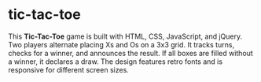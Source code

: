 # tic-tac-toe
This **Tic-Tac-Toe** game is built with HTML, CSS, JavaScript, and jQuery. Two players alternate placing Xs and Os on a 3x3 grid. It tracks turns, checks for a winner, and announces the result. If all boxes are filled without a winner, it declares a draw. The design features retro fonts and is responsive for different screen sizes.
